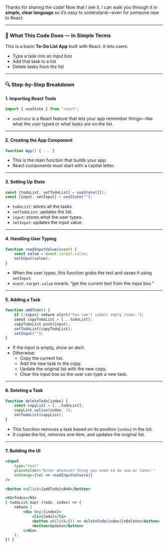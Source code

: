 Thanks for sharing the code! Now that I see it, I can walk you through it in **simple, clear language** so it’s easy to understand—even for someone new to React.

---

### 🧩 What This Code Does — In Simple Terms

This is a basic **To-Do List App** built with React. It lets users:
- Type a task into an input box
- Add that task to a list
- Delete tasks from the list

---

### 🔍 Step-by-Step Breakdown

#### 1. **Importing React Tools**
```js
import { useState } from "react";
```
- `useState` is a React feature that lets your app remember things—like what the user typed or what tasks are on the list.

---

#### 2. **Creating the App Component**
```js
function App() { ... }
```
- This is the main function that builds your app.
- React components must start with a capital letter.

---

#### 3. **Setting Up State**
```js
const [todoList, setTodoList] = useState([]);
const [input, setInput] = useState("");
```
- `todoList`: stores all the tasks.
- `setTodoList`: updates the list.
- `input`: stores what the user types.
- `setInput`: updates the input value.

---

#### 4. **Handling User Typing**
```js
function readInputValue(event) {
    const value = event.target.value;
    setInput(value);
}
```
- When the user types, this function grabs the text and saves it using `setInput`.
- `event.target.value` means: “get the current text from the input box.”

---

#### 5. **Adding a Task**
```js
function addTodo() {
    if (!input) return alert("You can't submit empty items.");
    const copyTodoList = [...todoList];
    copyTodoList.push(input);
    setTodoList(copyTodoList);
    setInput("");
}
```
- If the input is empty, show an alert.
- Otherwise:
  - Copy the current list.
  - Add the new task to the copy.
  - Update the original list with the new copy.
  - Clear the input box so the user can type a new task.

---

#### 6. **Deleting a Task**
```js
function deleteTodo(index) {
    const copyList = [...todoList];
    copyList.splice(index, 1);
    setTodoList(copyList);
}
```
- This function removes a task based on its position (`index`) in the list.
- It copies the list, removes one item, and updates the original list.

---

#### 7. **Building the UI**
```jsx
<input 
    type="text" 
    placeholder="Enter whatever thing you need to do now or later." 
    onChange={(e) => readInputValue(e)} 
/>

<button onClick={addTodo}>Add</button>

<h1>Todos</h1>
{ todoList.map( (todo, index) => {
    return (
        <div key={index}>
            <li>{todo}</li>
            <button onClick={() => deleteTodo(index)}>Delete</button>
            <button>Update</button>
        </div>
    );
}) }
